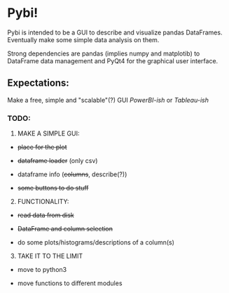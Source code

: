 # Pybi! 

Pybi is intended to be a GUI to describe and visualize pandas DataFrames. Eventually make some simple data analysis on them.

Strong dependencies are pandas (implies numpy and matplotib) to DataFrame data management and PyQt4 for the graphical user interface.

## Expectations:

Make a free, simple and "scalable"(?) GUI *PowerBI-ish* or *Tableau-ish* 

### TODO:
1. MAKE A SIMPLE GUI:

* ~~place for the plot~~ 

* ~~dataframe loader~~ (only csv)

* dataframe info (~~columns~~, describe(?)) 

* ~~some buttons to do stuff~~

2. FUNCTIONALITY:

* ~~read data from disk~~

* ~~DataFrame and column selection~~

* do some plots/histograms/descriptions of a column(s)

3. TAKE IT TO THE LIMIT

* move to python3 

* move functions to different modules
